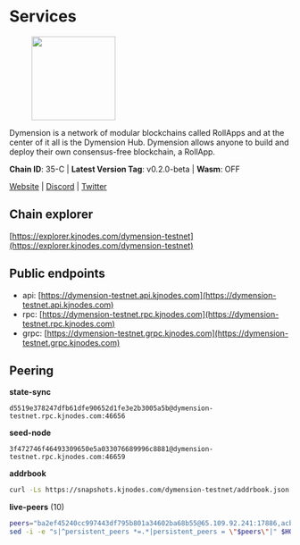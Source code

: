 # Services

<figure><img src="https://raw.githubusercontent.com/kj89/testnet_manuals/main/pingpub/logos/dymension.png" width="150" alt=""><figcaption></figcaption></figure>

Dymension is a network of modular blockchains called RollApps  and at the center of it all is the Dymension Hub. Dymension  allows anyone to build and deploy their own consensus-free blockchain, a RollApp.

**Chain ID**: 35-C | **Latest Version Tag**: v0.2.0-beta | **Wasm**: OFF

[Website](https://dymension.xyz/) | [Discord](https://discord.gg/dymension) | [Twitter](https://twitter.com/dymensionXYZ)




## Chain explorer
[https://explorer.kjnodes.com/dymension-testnet](https://explorer.kjnodes.com/dymension-testnet)

## Public endpoints

* api: [https://dymension-testnet.api.kjnodes.com](https://dymension-testnet.api.kjnodes.com)
* rpc: [https://dymension-testnet.rpc.kjnodes.com](https://dymension-testnet.rpc.kjnodes.com)
* grpc: [https://dymension-testnet.grpc.kjnodes.com](https://dymension-testnet.grpc.kjnodes.com)

## Peering

**state-sync**

```text
d5519e378247dfb61dfe90652d1fe3e2b3005a5b@dymension-testnet.rpc.kjnodes.com:46656
```

**seed-node**

```text
3f472746f46493309650e5a033076689996c8881@dymension-testnet.rpc.kjnodes.com:46659
```

**addrbook**
```bash
curl -Ls https://snapshots.kjnodes.com/dymension-testnet/addrbook.json > $HOME/.dymension/config/addrbook.json
```

**live-peers** (10)
```bash
peers="ba2ef45240cc997443df795b801a34602ba68b55@65.109.92.241:17886,acb69c31cac6140a1a9570e683de5e26dd008cff@51.222.44.116:32656,d5519e378247dfb61dfe90652d1fe3e2b3005a5b@65.109.68.190:46656,9e1ea4938f0112c1477827344e2f9d0792710575@185.252.232.189:30656,ec843a4aea197837c13f13612a525bd7377443b1@167.235.250.107:26656,a2e32d18a3bbcfeacf13ad6d82a096f2efdfd53c@170.64.182.38:26656,f2d185a19f27e8290163d63a28846601662b50f1@138.201.204.5:40656,965694b051742c2da0ea66502dd9bfeea38de265@198.244.228.235:26656,48ea1c8c62e9eb193a317096339b22f4a4452c8c@185.144.99.22:26656,f8175ce7bc19d015ec17083fe19b80eae2bd2a9c@65.21.239.60:46656"
sed -i -e "s|^persistent_peers *=.*|persistent_peers = \"$peers\"|" $HOME/.dymension/config/config.toml
```
